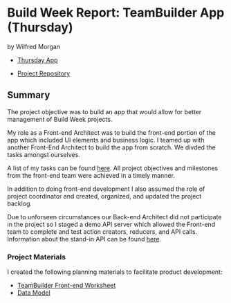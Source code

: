 # Build Week Report: TeamBuilder App (Thursday)
by Wilfred Morgan

- [Thursday App](https://teambuilderapp.netlify.com/main/projects)

- [Project Repository](https://github.com/build-pt-team-builder/frontend/tree/wilfred-morgan)

## Summary
The project objective was to build an app that would allow for better management of Build Week projects.

My role as a Front-end Architect was to build the front-end portion of the app which included UI elements and business logic. I teamed up with another Front-End Architect to build the app from scratch. We divded the tasks amongst ourselves. 

A list of my tasks can be found [here](https://trello.com/b/Ln4ERWP2/team-builder-pt?menu=filter&filter=member:wilfredmorgan4). All project objectives and milestones from the front-end team were achieved in a timely manner. 

In addition to doing front-end development I also assumed the role of project coordinator and created, organized, and updated the project backlog.

Due to unforseen circumstances our Back-end Architect did not participate in the project so I staged a demo API server which allowed the Front-end team to complete and test action creators, reducers, and API calls. Information about the stand-in API can be found [here](https://github.com/wmemorgan/teambuilder-backend/blob/master/README.md).

### Project Materials
I created the following planning materials to facilitate product development:
- [TeamBuilder Front-end Worksheet](https://docs.google.com/spreadsheets/d/1w9PZrYNrKt_kToLpL4l25JCi_RnC3Mvgpv3qXUoPjXk/edit#gid=0)
- [Data Model](https://dbdiagram.io/d/5ccb9c86f7c5bb70c72fd86f)

